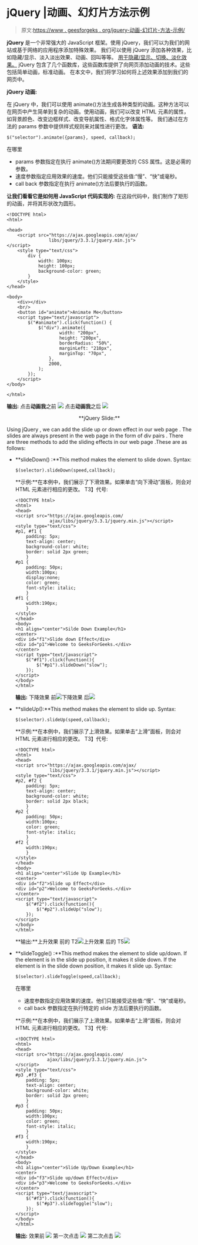 # jQuery |动画、幻灯片方法示例

> 原文:[https://www . geesforgeks . org/jquery-动画-幻灯片-方法-示例/](https://www.geeksforgeeks.org/jquery-animation-slide-methods-with-examples/)

**jQuery** 是一个非常强大的 JavaScript 框架。使用 jQuery，我们可以为我们的网站或基于网络的应用程序添加特殊效果。
我们可以使用 jQuery 添加各种效果，比如隐藏/显示、淡入淡出效果、动画、回叫等等。
[用于隐藏/显示、切换、淡化效果。](https://www.geeksforgeeks.org/jquery-hideshow-toggle-fading-methods-examples/)
jQuery 包含了几个函数库，这些函数库提供了向网页添加动画的技术。这些包括简单动画，标准动画。
在本文中，我们将学习如何将上述效果添加到我们的网页中。

**jQuery 动画:**

在 jQuery 中，我们可以使用 animate()方法生成各种类型的动画。这种方法可以在网页中产生简单到复杂的动画。使用动画，我们可以改变 HTML 元素的属性，如背景颜色、改变边框样式、改变导航属性、格式化字体属性等。
我们通过在方法的 params 参数中提供样式规则来对属性进行更改。
**语法:**

```
$("selector").animate({params}, speed, callback);
```

在哪里

*   params 参数指定在执行 animate()方法期间要更改的 CSS 属性。这是必需的参数。
*   速度参数指定应用效果的速度。他们只能接受这些值:“慢”、“快”或毫秒。
*   call back 参数指定在执行 animate()方法后要执行的函数。

**让我们看看它是如何用 JavaScript 代码实现的:**
在这段代码中，我们制作了矩形的动画，并将其形状改为圆形。

```
<!DOCTYPE html>
<html>

<head>
    <script src="https://ajax.googleapis.com/ajax/
                libs/jquery/3.3.1/jquery.min.js">
</script>
    <style type="text/css">
        div {
            width: 100px;
            height: 100px;
            background-color: green;
        }
    </style>
</head>

<body>
    <div></div>
    <br/>
    <button id="animate">Animate Me</button>
    <script type="text/javascript">
        $("#animate").click(function() {
            $("div").animate({
                    width: "200px",
                    height: "200px",
                    borderRadius: "50%",
                    marginLeft: "210px",
                    marginTop: "70px",
                },
                2000,
            );
        });
    </script>
</body>

</html>
```

**输出:**
点击**动画我**之前
![](img/3d468d83f9027b487a901c3e40300692.png)
点击**动画我**之后
![](img/13c5f5ca14bfa8cb3ab8cd57d33ba919.png)

<center>**jQuery Slide:**</center>

Using jQuery , we can add the slide up or down effect in our web page . The slides are always present in the web page in the form of div pairs . There are three methods to add the sliding effects in our web page .These are as follows:

*   **slideDown() :**This method makes the element to slide down.
    Syntax:

    ```
    $(selector).slideDown(speed,callback);
    ```

    **示例:**在本例中，我们展示了下滑效果。如果单击“向下滑动”面板，则会对 HTML 元素进行相应的更改。
    T3】代号:

    ```
    <!DOCTYPE html>
    <html>
    <head>
    <script src="https://ajax.googleapis.com/
                 ajax/libs/jquery/3.3.1/jquery.min.js"></script>
    <style type="text/css"> 
    #p1, #f1 {
        padding: 5px;
        text-align: center;
        background-color: white;
        border: solid 2px green;
        }
    #p1 {
        padding: 50px;
        width:100px;
        display:none;
        color: green;
        font-style: italic;
        }
    #f1 {
        width:190px;
        }    
    </style>
    </head>
    <body>
    <h1 align="center">Silde Down Example</h1>
    <center>
    <div id="f1">Slide down Effect</div>
    <div id="p1">Welcome to GeeksForGeeks.</div>
    </center>
    <script type="text/javascript"> 
        $("#f1").click(function(){
            $("#p1").slideDown("slow");
        });
    </script>
    </body>
    </html>
    ```

    **输出:**
    下降效果
    前![](img/b52acb53b5051540851d2c6e83fda345.png)下降效果
    后![](img/a7818d2baf87772da909ec6742d57445.png)

*   **slideUp():**This method makes the element to slide up.
    Syntax:

    ```
    $(selector).slideUp(speed,callback);
    ```

    **示例:**在本例中，我们展示了上滑效果。如果单击“上滑”面板，则会对 HTML 元素进行相应的更改。
    T3】代号:

    ```
    <!DOCTYPE html>
    <html>
    <head>
    <script src="https://ajax.googleapis.com/ajax/
                 libs/jquery/3.3.1/jquery.min.js"></script>
    <style type="text/css"> 
    #p2, #f2 {
        padding: 5px;
        text-align: center;
        background-color: white;
        border: solid 2px black;
        }
    #p2 {
        padding: 50px;
        width:100px;
        color: green;
        font-style: italic;
        }
    #f2 {
        width:190px;
        }    
    </style>
    </head>
    <body>
    <h1 align="center">Slide Up Example</h1>
    <center>
    <div id="f2">Slide up Effect</div>
    <div id="p2">Welcome to GeeksForGeeks.</div>
    </center>
    <script type="text/javascript"> 
        $("#f2").click(function(){
            $("#p2").slideUp("slow");
        });
    </script>
    </body>
    </html>
    ```

    **输出:**上升效果
    前的 T2![](img/af126e169a8deff82087d5c65f90ada6.png)上升效果
    后的 T5![](img/07ac55402c3479e347c09ff6e24d117d.png)

*   **slideToggle() :**This method makes the element to slide up/down.
    If the element is in the slide up position, it makes it slide down.
    If the element is in the slide down position, it makes it slide up.
    Syntax:

    ```
    $(selector).slideToggle(speed,callback);
    ```

    在哪里

    *   速度参数指定应用效果的速度。他们只能接受这些值:“慢”、“快”或毫秒。
    *   call back 参数指定在执行特定的 slide 方法后要执行的函数。

    **示例:**在本例中，我们展示了上滑效果。如果单击“上滑”面板，则会对 HTML 元素进行相应的更改。
    T3】代号:

    ```
    <!DOCTYPE html>
    <html>
    <head>
    <script src="https://ajax.googleapis.com/
                ajax/libs/jquery/3.3.1/jquery.min.js">
    </script>
    <style type="text/css"> 
    #p3 ,#f3 {
        padding: 5px;
        text-align: center;
        background-color: white;
        border: solid 2px green;
        }
    #p3 {
        padding: 50px;
        width:100px;
        color: green;
        font-style: italic;
        }
    #f3 {
        width:190px;
        }    
    </style>
    </head>
    <body>
    <h1 align="center">Slide Up/Down Example</h1>
    <center>
    <div id="f3">Slide up/down Effect</div>
    <div id="p3">Welcome to GeeksForGeeks.</div>
    </center>
    <script type="text/javascript"> 
        $("#f3").click(function(){
            $("#p3").slideToggle("slow");
        });
    </script>
    </body>
    </html>
    ```

    **输出:**
    效果前
    ![](img/a1c8074e737feb26cbe87f7f9073a342.png)
    第一次点击
    ![](img/8be64ac9109719bb6dd574317d6169b9.png)
    第二次点击
    ![](img/998152cce3fcc52c4af242730822b5cf.png)